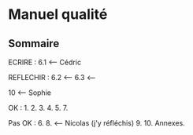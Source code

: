 # Manuel qualité

## Sommaire

ECRIRE :
6.1 <-- Cédric

REFLECHIR :
6.2 <-- 
6.3 <--

10 <-- Sophie


OK :
1.
2.
3.
4.
5.
7.

Pas OK :
6.
8. <-- Nicolas (j'y réfléchis)
9.
10.
Annexes.
